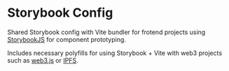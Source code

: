 # Storybook Config
Shared Storybook config with Vite bundler for frotend projects using [StorybookJS](https://storybook.js.org/) for component prototyping.

Includes necessary polyfills for using Storybook + Vite with web3 projects such as [web3.js](https://web3js.readthedocs.io/) or [IPFS](https://js.ipfs.tech/).
